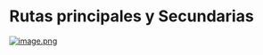 # Rutas principales y Secundarias
[![image.png](https://i.postimg.cc/zXxhJ0pq/image.png)](https://postimg.cc/HV7nz0fN)
